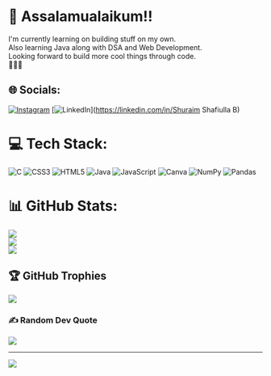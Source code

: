 # 👋 Assalamualaikum!!
I'm currently learning on building stuff on my own.<br>Also learning Java along with DSA and Web Development.<br>Looking forward to build more cool things through code.<br>🤖🧑‍💻<br>


## 🌐 Socials:
[![Instagram](https://img.shields.io/badge/Instagram-%23E4405F.svg?logo=Instagram&logoColor=white)](https://instagram.com/al_shuraim_) [![LinkedIn](https://img.shields.io/badge/LinkedIn-%230077B5.svg?logo=linkedin&logoColor=white)](https://linkedin.com/in/Shuraim Shafiulla B) 

# 💻 Tech Stack:
![C](https://img.shields.io/badge/c-%2300599C.svg?style=plastic&logo=c&logoColor=white) ![CSS3](https://img.shields.io/badge/css3-%231572B6.svg?style=plastic&logo=css3&logoColor=white) ![HTML5](https://img.shields.io/badge/html5-%23E34F26.svg?style=plastic&logo=html5&logoColor=white) ![Java](https://img.shields.io/badge/java-%23ED8B00.svg?style=plastic&logo=java&logoColor=white) ![JavaScript](https://img.shields.io/badge/javascript-%23323330.svg?style=plastic&logo=javascript&logoColor=%23F7DF1E) ![Canva](https://img.shields.io/badge/Canva-%2300C4CC.svg?style=plastic&logo=Canva&logoColor=white) ![NumPy](https://img.shields.io/badge/numpy-%23013243.svg?style=plastic&logo=numpy&logoColor=white) ![Pandas](https://img.shields.io/badge/pandas-%23150458.svg?style=plastic&logo=pandas&logoColor=white)
# 📊 GitHub Stats:
![](https://github-readme-stats.vercel.app/api?username=shuraimi&theme=dracula&hide_border=false&include_all_commits=false&count_private=false)<br/>
![](https://github-readme-streak-stats.herokuapp.com/?user=shuraimi&theme=dracula&hide_border=false)<br/>
![](https://github-readme-stats.vercel.app/api/top-langs/?username=shuraimi&theme=dracula&hide_border=false&include_all_commits=false&count_private=false&layout=compact)

## 🏆 GitHub Trophies
![](https://github-profile-trophy.vercel.app/?username=shuraimi&theme=juicyfresh&no-frame=false&no-bg=false&margin-w=4)

### ✍️ Random Dev Quote
![](https://quotes-github-readme.vercel.app/api?type=vetical&theme=gruvbox)

---
[![](https://visitcount.itsvg.in/api?id=shuraimi&icon=2&color=9)](https://visitcount.itsvg.in)

<!-- Proudly created with GPRM ( https://gprm.itsvg.in ) -->
<!---
Shuraimi/Shuraimi is a ✨ special ✨ repository because its `README.md` (this file) appears on your GitHub profile.
You can click the Preview link to take a look at your changes.
--->
